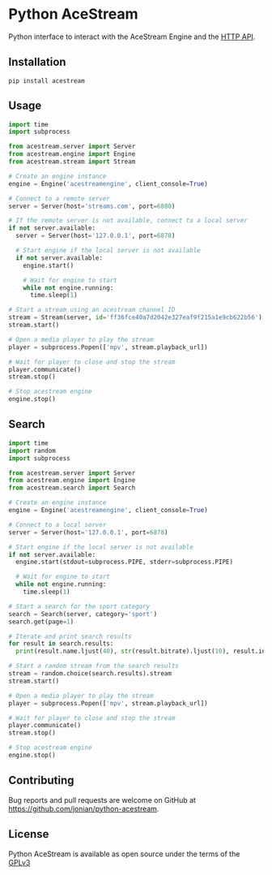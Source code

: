 # Python AceStream
Python interface to interact with the AceStream Engine and the [HTTP API](http://wiki.acestream.org/wiki/index.php/Engine_HTTP_API).

## Installation
```
pip install acestream
```

## Usage
```python
import time
import subprocess

from acestream.server import Server
from acestream.engine import Engine
from acestream.stream import Stream

# Create an engine instance
engine = Engine('acestreamengine', client_console=True)

# Connect to a remote server
server = Server(host='streams.com', port=6880)

# If the remote server is not available, connect to a local server
if not server.available:
  server = Server(host='127.0.0.1', port=6878)

  # Start engine if the local server is not available
  if not server.available:
    engine.start()

    # Wait for engine to start
    while not engine.running:
      time.sleep(1)

# Start a stream using an acestream channel ID
stream = Stream(server, id='ff36fce40a7d2042e327eaf9f215a1e9cb622b56')
stream.start()

# Open a media player to play the stream
player = subprocess.Popen(['mpv', stream.playback_url])

# Wait for player to close and stop the stream
player.communicate()
stream.stop()

# Stop acestream engine
engine.stop()
```

## Search
```python
import time
import random
import subprocess

from acestream.server import Server
from acestream.engine import Engine
from acestream.search import Search

# Create an engine instance
engine = Engine('acestreamengine', client_console=True)

# Connect to a local server
server = Server(host='127.0.0.1', port=6878)

# Start engine if the local server is not available
if not server.available:
  engine.start(stdout=subprocess.PIPE, stderr=subprocess.PIPE)

  # Wait for engine to start
  while not engine.running:
    time.sleep(1)

# Start a search for the sport category
search = Search(server, category='sport')
search.get(page=1)

# Iterate and print search results
for result in search.results:
  print(result.name.ljust(40), str(result.bitrate).ljust(10), result.infohash)

# Start a random stream from the search results
stream = random.choice(search.results).stream
stream.start()

# Open a media player to play the stream
player = subprocess.Popen(['mpv', stream.playback_url])

# Wait for player to close and stop the stream
player.communicate()
stream.stop()

# Stop acestream engine
engine.stop()
```

## Contributing
Bug reports and pull requests are welcome on GitHub at https://github.com/jonian/python-acestream.

## License
Python AceStream is available as open source under the terms of the [GPLv3](http://www.gnu.org/licenses/gpl-3.0.en.html)
